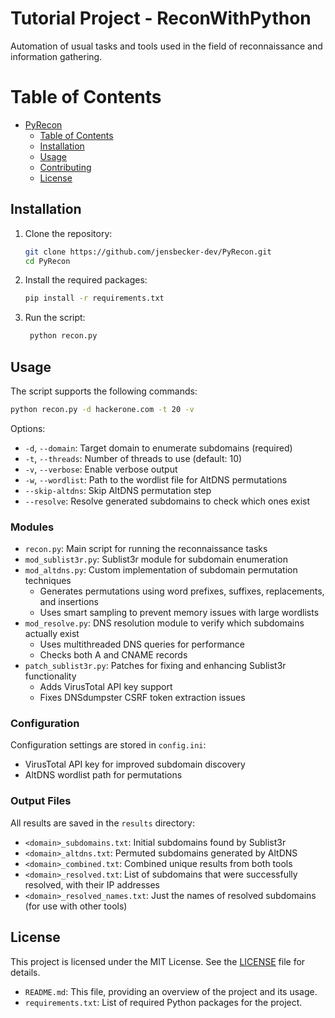 # Tutorial Project - ReconWithPython

Automation of usual tasks and tools used in the field of reconnaissance and information gathering.

# Table of Contents

- [PyRecon](#pyrecon)
  - [Table of Contents](#table-of-contents)
  - [Installation](#installation)
  - [Usage](#usage)
  - [Contributing](#contributing)
  - [License](#license)

## Installation

1. Clone the repository:
   ```bash
   git clone https://github.com/jensbecker-dev/PyRecon.git
   cd PyRecon
   ```
2. Install the required packages:
   ```bash
   pip install -r requirements.txt
   ```
3. Run the script:
   ```bash
    python recon.py
    ```

## Usage

The script supports the following commands:

```bash
python recon.py -d hackerone.com -t 20 -v
```

Options:
- `-d`, `--domain`: Target domain to enumerate subdomains (required)
- `-t`, `--threads`: Number of threads to use (default: 10)
- `-v`, `--verbose`: Enable verbose output
- `-w`, `--wordlist`: Path to the wordlist file for AltDNS permutations
- `--skip-altdns`: Skip AltDNS permutation step
- `--resolve`: Resolve generated subdomains to check which ones exist

### Modules

- `recon.py`: Main script for running the reconnaissance tasks
- `mod_sublist3r.py`: Sublist3r module for subdomain enumeration
- `mod_altdns.py`: Custom implementation of subdomain permutation techniques
  - Generates permutations using word prefixes, suffixes, replacements, and insertions
  - Uses smart sampling to prevent memory issues with large wordlists
- `mod_resolve.py`: DNS resolution module to verify which subdomains actually exist
  - Uses multithreaded DNS queries for performance
  - Checks both A and CNAME records
- `patch_sublist3r.py`: Patches for fixing and enhancing Sublist3r functionality
  - Adds VirusTotal API key support
  - Fixes DNSdumpster CSRF token extraction issues

### Configuration

Configuration settings are stored in `config.ini`:
- VirusTotal API key for improved subdomain discovery
- AltDNS wordlist path for permutations

### Output Files

All results are saved in the `results` directory:
- `<domain>_subdomains.txt`: Initial subdomains found by Sublist3r
- `<domain>_altdns.txt`: Permuted subdomains generated by AltDNS
- `<domain>_combined.txt`: Combined unique results from both tools
- `<domain>_resolved.txt`: List of subdomains that were successfully resolved, with their IP addresses
- `<domain>_resolved_names.txt`: Just the names of resolved subdomains (for use with other tools)

## License

This project is licensed under the MIT License. See the [LICENSE](LICENSE) file for details.
- `README.md`: This file, providing an overview of the project and its usage.
- `requirements.txt`: List of required Python packages for the project.
